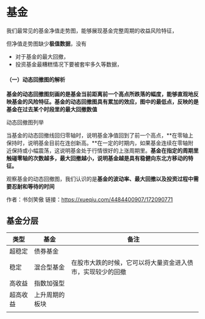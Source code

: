 # 基金



我们最常见的基金净值走势图，能够展现基金完整周期的收益风险特征，

但净值走势图缺少**极值数据**，没有

- 对于基金的最大回撤，
- 投资基金最糟糕情况下要被套牢多久等数据，





#### **（一）动态回撤图的解析**

**基金的动态回撤图刻画的是基金当前距离前一个高点所跌落的幅度，能够直观地反映基金的风险特征。基金的动态回撤图具有累加的效应，图中的最低点，反映的是基金在过去某个时段里的最大回撤数值**

动态回撤图列举

当基金的动态回撤线回归零轴时，说明基金净值回到了前一个高点，**在零轴上保持时，说明基金目前在连创新高。**在一定的时期内，如果基金连续在零轴附近保持或小幅震荡，这说明基金处于行情很好的上涨周期里。**基金在指定的周期里触碰零轴的次数越多，最大回撤越小，说明基金越是具有稳健向东北方移动的特征。**

观察基金的动态回撤图，我们认识的是**基金的波动率、最大回撤以及投资过程中需要忍耐和等待的时间**



作者：书剑笑傲
链接：https://xueqiu.com/4484400907/172090771





## 基金分层



| 类型     | 基金           | 备注                                                       |
| -------- | -------------- | ---------------------------------------------------------- |
| 超稳定   | 债券基金       |                                                            |
| 稳定     | 混合型基金     | 在股市大跌的时候，它可以将大量资金进入债市，实现较少的回撤 |
| 高收益   | 指数加强型     |                                                            |
| 超高收益 | 上升周期的板块 |                                                            |
|          |                |                                                            |

